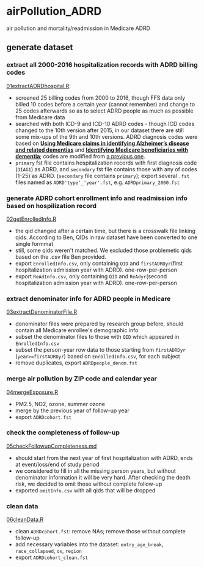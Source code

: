# airPollution_ADRD
air pollution and mortality/readmission in Medicare ADRD

## generate dataset
### extract all 2000-2016 hospitalization records with ADRD billing codes
[01extractADRDhospital.R](https://github.com/ShuxinD/airPollution_ADRD/blob/main/codes/00generate_data/01extractADRDhospital.R): 
- screened 25 billing codes from 2000 to 2016, though FFS data only billed 10 codes before a certain year (cannot remember) and change to 25 codes afterwards so as to select ADRD people as much as possible from Medicare data
- searched with both ICD-9 and ICD-10 ADRD codes - though ICD codes changed to the 10th version after 2015, in our dataset there are still some mix-ups of the 9th and 10th versions. ADRD diagnosis codes were based on [**Using Medicare claims in identifying Alzheimer’s disease and related dementias**](https://alz-journals.onlinelibrary.wiley.com/doi/10.1002/alz.12199) and [**Identifying Medicare beneficiaries with dementia**](https://agsjournals.onlinelibrary.wiley.com/doi/10.1111/jgs.17183); codes are modified from [a previous one](https://github.com/NSAPH/data_requests/blob/master/request_projects/jan2021_whanhee_fisrt_hosps/code/2_id_hospitalizations.R).
- `primary` fst file contains hospitalization records with first diagnosis code (`DIAG1`) as ADRD, and `secondary` fst file contains those with any of codes (1-25) as ADRD. (`secondary` file contains `primary`); export several `.fst` files named as `ADRD'type'_'year'.fst`, e.g. `ADRDprimary_2000.fst`

### generate ADRD cohort enrollment info and readmission info based on hospilization record
[02getEnrolledInfo.R](https://github.com/ShuxinD/airPollution_ADRD/blob/main/codes/00generate_data/02getEnrolledInfo.R) 
- the qid changed after a certain time, but there is a crosswalk file linking qids. According to Ben, QIDs in raw dataset have been converted to one single formmat
- still, some qids weren't matched. We excluded those problemetic qids based on the .csv file Ben provided.
- export `EnrolledInfo.csv`, only containing `QID` and `firstADRDyr`(first hospitalization admission year with ADRD). one-row-per-person
- export `ReAdInfo.csv`, only containing `QID` and `ReAdyr`(second hospitalization admission year with ADRD). one-row-per-person

### extract denominator info for ADRD people in Medicare
[03extractDenominatorFile.R](https://github.com/ShuxinD/airPollution_ADRD/blob/main/codes/00generate_data/03extractDenominatorFile.R) 
- donominator files were prepared by research group before, should contain all Medicare enrollee's demographic info
- subset the denominator files to those with `QID` which appeared in `EnrolledInfo.csv`
- subset the person-year row data to those starting from `firstADRDyr ` (`year>=firstADRDyr`) based on `EnrolledInfo.csv`, for each subject
- remove duplicates, export `ADRDpeople_denom.fst`

### merge air pollution by ZIP code and calendar year
[04mergeExposure.R](https://github.com/ShuxinD/airPollution_ADRD/blob/main/codes/00generate_data/04mergeExposure.R) 
- PM2.5, NO2, ozone, summer ozone
- merge by the previous year of follow-up year
- export `ADRDcohort.fst`

### check the completeness of follow-up
[05checkFollowupCompleteness.md](https://github.com/ShuxinD/airPollution_ADRD/blob/main/codes/00generate_data/05checkFollowupCompleteness.md)
- should start from the next year of first hospitalization with ADRD, ends at event/loss/end of study period
- we considered to fill in all the missing person years, but without denominator information it will be very hard. After checking the death risk, we decided to omit those without complete follow-up
- exported `omitInfo.csv` with all qids that will be dropped

### clean data
[06cleanData.R](https://github.com/ShuxinD/airPollution_ADRD/blob/main/code/00generate_data/06cleanData.R)
- clean `ADRDcohort.fst`: remove NAs; remove those without complete follow-up
- add necessary variables into the dataset: `entry_age_break`, `race_collapsed`, `ox`, `region`
- export `ADRDcohort_clean.fst`


